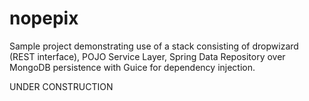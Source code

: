 nopepix
=======

Sample project demonstrating use of a stack consisting of dropwizard (REST interface), POJO Service Layer, Spring Data Repository over MongoDB persistence with Guice for dependency injection.

UNDER CONSTRUCTION
